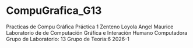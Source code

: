 # CompuGrafica_G13
Practicas de Compu Gráfica
Práctica 1
Zenteno Loyola Angel Maurice
Laboratorio de de Computación Gráfica e Interación Humano Computadora
Grupo de Laboratorio: 13
Grupo de Teoría:6
2026-1
